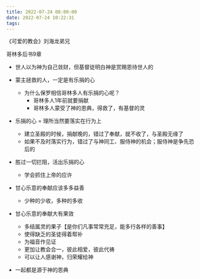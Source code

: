 ```yaml
---
title: 2022-07-24 08:00:00
date: 2022-07-24 10:22:31
tags:
---
```


《可爱的教会》刘海龙弟兄

哥林多后书9章

- 世人以为神为自己敛财，但基督徒明白神是赏赐恩待世人的



- 蒙主拯救的人，一定是有乐捐的心
  - 为什么保罗相信哥林多人有乐捐的心呢？
    - 哥林多人1年前就要捐献
    - 哥林多人蒙受了神的恩典，得救了，有基督的灵
- 乐捐的心 = 理所当然要落实在行为上
  - 建立圣殿的时候，捐献晚的，错过了奉献，就不收了，与圣殿无缘了
  - 如果不及时落实行为，错过了与神同工、服侍神的机会；服侍神是争先恐后的
- 胜过一切拦阻，活出乐捐的心
  - 学会抓住上帝的应许
- 甘心乐意的奉献应该多多益善
  - 少种的少收，多种的多收
- 甘心乐意的奉献大有果效
  - 多结属灵的果子【是你们凡事常常充足，能多行各样的善事】
  - 使得缺乏的圣徒得着帮补
  - 为福音作见证
  - 更加让教会合一，彼此相爱，彼此代祷
  - 可以让人感谢神，归荣耀给神
- 一起都是源于神的恩典


